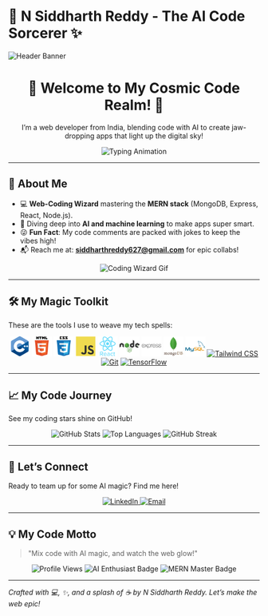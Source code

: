 # 🌌 N Siddharth Reddy - The AI Code Sorcerer ✨

![Header Banner](https://images.wallpapersden.com/image/download/programmer-eat-sleep-code-and-repeat_bG1rbWWUmZqaraWkpJRmZ2VlrWllZQ.jpg)

<div align="center">
  <h1>👋 Welcome to My Cosmic Code Realm! 🚀</h1>
  <p>I’m a web developer from India, blending code with AI to create jaw-dropping apps that light up the digital sky!</p>
  <img src="https://readme-typing-svg.herokuapp.com?font=Orbitron&size=22&pause=800&color=FF00FF&center=true&vCenter=true&width=500&lines=Code+is+my+spell,+AI+is+my+wand!;Crafting+smart+web+adventures!" alt="Typing Animation" />
</div>

---

## 🌟 About Me
- 💻 **Web-Coding Wizard** mastering the **MERN stack** (MongoDB, Express, React, Node.js).
- 🌱 Diving deep into **AI and machine learning** to make apps super smart.
- 😜 **Fun Fact**: My code comments are packed with jokes to keep the vibes high!
- 📬 Reach me at: **siddharthreddy627@gmail.com** for epic collabs!

<div align="center">
  <img src="https://media.giphy.com/media/qgQUggAC3Pfv687qPC/giphy.gif" width="250" alt="Coding Wizard Gif" />
</div>

---

## 🛠️ My Magic Toolkit
These are the tools I use to weave my tech spells:

<div align="center">
  <a href="https://www.w3schools.com/cpp/"><img src="https://raw.githubusercontent.com/devicons/devicon/master/icons/cplusplus/cplusplus-original.svg" alt="C++" width="40" height="40"/></a>
  <a href="https://www.w3.org/html/"><img src="https://raw.githubusercontent.com/devicons/devicon/master/icons/html5/html5-original-wordmark.svg" alt="HTML5" width="40" height="40"/></a>
  <a href="https://www.w3schools.com/css/"><img src="https://raw.githubusercontent.com/devicons/devicon/master/icons/css3/css3-original-wordmark.svg" alt="CSS3" width="40" height="40"/></a>
  <a href="https://developer.mozilla.org/en-US/docs/Web/JavaScript"><img src="https://raw.githubusercontent.com/devicons/devicon/master/icons/javascript/javascript-original.svg" alt="JavaScript" width="40" height="40"/></a>
  <a href="https://reactjs.org/"><img src="https://raw.githubusercontent.com/devicons/devicon/master/icons/react/react-original-wordmark.svg" alt="React" width="40" height="40"/></a>
  <a href="https://nodejs.org"><img src="https://raw.githubusercontent.com/devicons/devicon/master/icons/nodejs/nodejs-original-wordmark.svg" alt="Node.js" width="40" height="40"/></a>
  <a href="https://expressjs.com"><img src="https://raw.githubusercontent.com/devicons/devicon/master/icons/express/express-original-wordmark.svg" alt="Express" width="40" height="40"/></a>
  <a href="https://www.mongodb.com/"><img src="https://raw.githubusercontent.com/devicons/devicon/master/icons/mongodb/mongodb-original-wordmark.svg" alt="MongoDB" width="40" height="40"/></a>
  <a href="https://www.mysql.com/"><img src="https://raw.githubusercontent.com/devicons/devicon/master/icons/mysql/mysql-original-wordmark.svg" alt="MySQL" width="40" height="40"/></a>
  <a href="https://tailwindcss.com/"><img src="https://www.vectorlogo.zone/logos/tailwindcss/tailwindcss-icon.svg" alt="Tailwind CSS" width="40" height="40"/></a>
  <a href="https://git-scm.com/"><img src="https://www.vectorlogo.zone/logos/git-scm/git-scm-icon.svg" alt="Git" width="40" height="40"/></a>
  <a href="https://www.tensorflow.org/"><img src="https://www.vectorlogo.zone/logos/tensorflow/tensorflow-icon.svg" alt="TensorFlow" width="40" height="40"/></a>
</div>

---

## 📈 My Code Journey
See my coding stars shine on GitHub!

<div align="center">
  <img src="https://github-readme-stats.vercel.app/api?username=siddreddy07&show_icons=true&theme=dracula&hide_border=true" alt="GitHub Stats" />
  <img src="https://github-readme-stats.vercel.app/api/top-langs?username=siddreddy07&show_icons=true&theme=dracula&layout=compact&hide_border=true" alt="Top Languages" />
  <img src="https://github-readme-streak-stats.herokuapp.com/?user=siddreddy07&theme=dracula&hide_border=true" alt="GitHub Streak" />
</div>

---

## 📱 Let’s Connect
Ready to team up for some AI magic? Find me here!

<div align="center">
  <a href="https://linkedin.com/in/n-siddharth-reddy-9579a1273" target="_blank">
    <img src="https://raw.githubusercontent.com/rahuldkjain/github-profile-readme-generator/master/src/images/icons/Social/linked-in-alt.svg" alt="LinkedIn" height="30" width="40" />
  </a>
  <a href="mailto:siddharthreddy627@gmail.com">
    <img src="https://img.icons8.com/color/48/000000/gmail.png" alt="Email" height="30" width="40" />
  </a>
</div>

---

## 💡 My Code Motto
> "Mix code with AI magic, and watch the web glow!"

<div align="center">
  <img src="https://komarev.com/ghpvc/?username=siddreddy07&label=Profile%20Views&color=00ffcc&style=flat" alt="Profile Views" />
  <img src="https://img.shields.io/badge/AI%20Enthusiast-FF00FF?style=flat-square&logo=tensorflow" alt="AI Enthusiast Badge" />
  <img src="https://img.shields.io/badge/MERN%20Master-00FFCC?style=flat-square&logo=react" alt="MERN Master Badge" />
</div>

---

*Crafted with 💻, ✨, and a splash of ☕ by N Siddharth Reddy. Let’s make the web epic!*
